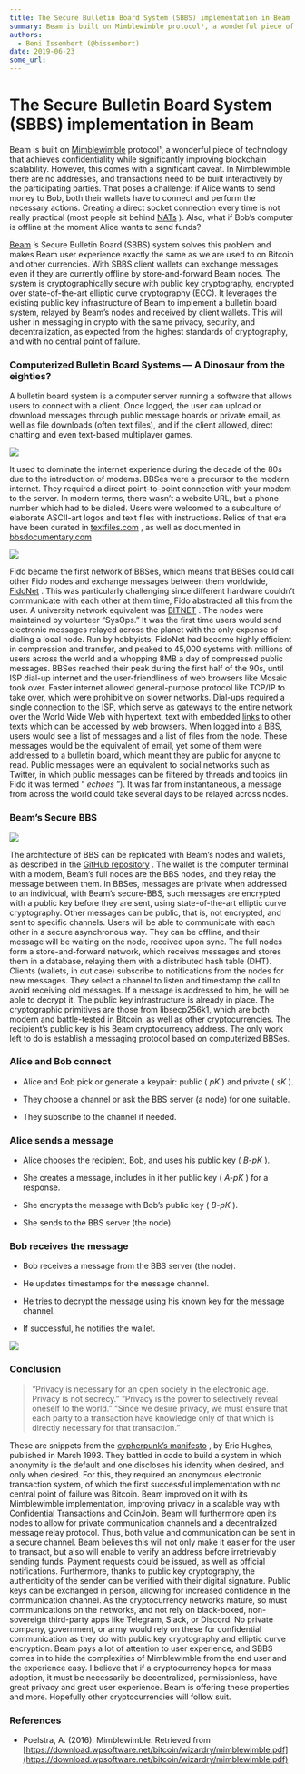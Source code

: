 ```yaml
---
title: The Secure Bulletin Board System (SBBS) implementation in Beam
summary: Beam is built on Mimblewimble protocol¹, a wonderful piece of technology that achieves confidentiality while significantly improving blockchain scalability. However, this comes with a significant caveat. In Mimblewimble there are no addresses, and transactions need to be built interactively by the participating parties. That poses a challenge- if Alice wants to send money to Bob, both their wallets have to connect and perform the necessary actions. Creating a direct socket connection every time
authors:
  - Beni Issembert (@bissembert)
date: 2019-06-23
some_url: 
---
```


# The Secure Bulletin Board System (SBBS) implementation in Beam


Beam is built on 
[Mimblewimble](https://docs.beam.mw/Mimblewimble.pdf)
 protocol¹, a wonderful piece of technology that achieves confidentiality while significantly improving blockchain scalability. However, this comes with a significant caveat. In Mimblewimble there are no addresses, and transactions need to be built interactively by the participating parties.
That poses a challenge: if Alice wants to send money to Bob, both their wallets have to connect and perform the necessary actions. Creating a direct socket connection every time is not really practical (most people sit behind 
[NATs](https://en.wikipedia.org/wiki/Network_address_translation)
 ). Also, what if Bob’s computer is offline at the moment Alice wants to send funds?
 
[Beam](https://www.beam.mw/)
 ’s Secure Bulletin Board (SBBS) system solves this problem and makes Beam user experience exactly the same as we are used to on Bitcoin and other currencies.
With SBBS client wallets can exchange messages even if they are currently offline by store-and-forward Beam nodes. The system is cryptographically secure with public key cryptography, encrypted over state-of-the-art elliptic curve cryptography (ECC). It leverages the existing public key infrastructure of Beam to implement a bulletin board system, relayed by Beam’s nodes and received by client wallets. This will usher in messaging in crypto with the same privacy, security, and decentralization, as expected from the highest standards of cryptography, and with no central point of failure.

### Computerized Bulletin Board Systems — A Dinosaur from the eighties?
A bulletin board system is a computer server running a software that allows users to connect with a client. Once logged, the user can upload or download messages through public message boards or private email, as well as file downloads (often text files), and if the client allowed, direct chatting and even text-based multiplayer games.

![](https://api.kauri.io:443/ipfs/QmPg5VmNbbwGkLpWD1LyaUgY8jqvtB6LNZFJrezP9Ws7oL)

It used to dominate the internet experience during the decade of the 80s due to the introduction of modems. BBSes were a precursor to the modern internet. They required a direct point-to-point connection with your modem to the server. In modern terms, there wasn’t a website URL, but a phone number which had to be dialed. Users were welcomed to a subculture of elaborate ASCII-art logos and text files with instructions. Relics of that era have been curated in 
[textfiles.com](http://textfiles.com)
 , as well as documented in 
[bbsdocumentary.com](http://www.bbsdocumentary.com/)
 

![](https://api.kauri.io:443/ipfs/QmX292nQ7ve26YUeuY7mKFPLUJwV7X3r1g2earozdF29SF)

Fido became the first network of BBSes, which means that BBSes could call other Fido nodes and exchange messages between them worldwide, 
[FidoNet](https://www.fidonet.org/inet92_Randy_Bush.txt)
 . This was particularly challenging since different hardware couldn’t communicate with each other at them time, Fido abstracted all this from the user. A university network equivalent was 
[BITNET](https://en.wikipedia.org/wiki/BITNET)
 . The nodes were maintained by volunteer “SysOps.” It was the first time users would send electronic messages relayed across the planet with the only expense of dialing a local node.
Run by hobbyists, FidoNet had become highly efficient in compression and transfer, and peaked to 45,000 systems with millions of users across the world and a whopping 8MB a day of compressed public messages.
BBSes reached their peak during the first half of the 90s, until ISP dial-up internet and the user-friendliness of web browsers like Mosaic took over. Faster internet allowed general-purpose protocol like TCP/IP to take over, which were prohibitive on slower networks. Dial-ups required a single connection to the ISP, which serve as gateways to the entire network over the World Wide Web with hypertext, text with embedded 
[links](https://medium.com/@Ronenl/the-secure-bulletin-board-system-sbbs-implementation-in-beam-a01b91c0e919)
 to other texts which can be accessed by web browsers.
When logged into a BBS, users would see a list of messages and a list of files from the node. These messages would be the equivalent of email, yet some of them were addressed to a bulletin board, which meant they are public for anyone to read. Public messages were an equivalent to social networks such as Twitter, in which public messages can be filtered by threads and topics (in Fido it was termed “ 
_echoes_
 ”). It was far from instantaneous, a message from across the world could take several days to be relayed across nodes.

### Beam’s Secure BBS

![](https://api.kauri.io:443/ipfs/QmSkCy4EF2v46YxRr69si3Hkkvmvu53ibTwR4h65Rn1ywW)

The architecture of BBS can be replicated with Beam’s nodes and wallets, as described in the 
[GitHub repository](https://github.com/BeammW/beam/wiki/Secure-bulletin-board-system-%28SBBS%29)
 . The wallet is the computer terminal with a modem, Beam’s full nodes are the BBS nodes, and they relay the message between them. In BBSes, messages are private when addressed to an individual, with Beam’s secure-BBS, such messages are encrypted with a public key before they are sent, using state-of-the-art elliptic curve cryptography. Other messages can be public, that is, not encrypted, and sent to specific channels.
Users will be able to communicate with each other in a secure asynchronous way. They can be offline, and their message will be waiting on the node, received upon sync.
The full nodes form a store-and-forward network, which receives messages and stores them in a database, relaying them with a distributed hash table (DHT). Clients (wallets, in out case) subscribe to notifications from the nodes for new messages. They select a channel to listen and timestamp the call to avoid receiving old messages. If a message is addressed to him, he will be able to decrypt it.
The public key infrastructure is already in place. The cryptographic primitives are those from libsecp256k1, which are both modern and battle-tested in Bitcoin, as well as other cryptocurrencies. The recipient’s public key is his Beam cryptocurrency address. The only work left to do is establish a messaging protocol based on computerized BBSes.

### Alice and Bob connect



 * Alice and Bob pick or generate a keypair: public ( _pK_ ) and private ( _sK_ ).

 * They choose a channel or ask the BBS server (a node) for one suitable.

 * They subscribe to the channel if needed.

### Alice sends a message



 * Alice chooses the recipient, Bob, and uses his public key ( _B-pK_ ).

 * She creates a message, includes in it her public key ( _A-pK_ ) for a response.

 * She encrypts the message with Bob’s public key ( _B-pK_ ).

 * She sends to the BBS server (the node).

### Bob receives the message



 * Bob receives a message from the BBS server (the node).

 * He updates timestamps for the message channel.

 * He tries to decrypt the message using his known key for the message channel.

 * If successful, he notifies the wallet.

![](https://api.kauri.io:443/ipfs/QmTLtNBbpqwoD6dhrHwdhZ6iFxZmq7SKdsgmmUJh3TmUw6)


### Conclusion
> “Privacy is necessary for an open society in the electronic age. Privacy is not secrecy.” “Privacy is the power to selectively reveal oneself to the world.” “Since we desire privacy, we must ensure that each party to a transaction have knowledge only of that which is directly necessary for that transaction.”

These are snippets from the 
[cypherpunk’s manifesto](https://www.activism.net/cypherpunk/manifesto.html)
 , by Eric Hughes, published in March 1993. They battled in code to build a system in which anonymity is the default and one discloses his identity when desired, and only when desired. For this, they required an anonymous electronic transaction system, of which the first successful implementation with no central point of failure was Bitcoin. Beam improved on it with its Mimblewimble implementation, improving privacy in a scalable way with Confidential Transactions and CoinJoin.
Beam will furthermore open its nodes to allow for private communication channels and a decentralized message relay protocol. Thus, both value and communication can be sent in a secure channel. Beam believes this will not only make it easier for the user to transact, but also will enable to verify an address before irretrievably sending funds. Payment requests could be issued, as well as official notifications.
Furthermore, thanks to public key cryptography, the authenticity of the sender can be verified with their digital signature. Public keys can be exchanged in person, allowing for increased confidence in the communication channel.
As the cryptocurrency networks mature, so must communications on the networks, and not rely on black-boxed, non-sovereign third-party apps like Telegram, Slack, or Discord. No private company, government, or army would rely on these for confidential communication as they do with public key cryptography and elliptic curve encryption.
Beam pays a lot of attention to user experience, and SBBS comes in to hide the complexities of Mimblewimble from the end user and the experience easy. I believe that if a cryptocurrency hopes for mass adoption, it must be necessarily be decentralized, permissionless, have great privacy and great user experience.
Beam is offering these properties and more. Hopefully other cryptocurrencies will follow suit.

### References



 * Poelstra, A. (2016). Mimblewimble. Retrieved from [https://download.wpsoftware.net/bitcoin/wizardry/mimblewimble.pdf](https://download.wpsoftware.net/bitcoin/wizardry/mimblewimble.pdf) 

